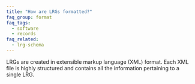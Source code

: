 ```yaml
---
title: "How are LRGs formatted?"
faq_group: format
faq_tags:
  - software
  - records
faq_related:
  - lrg-schema
---
```


LRGs are created in extensible markup language (XML) format. Each XML file is highly structured and contains all the information pertaining to a single LRG.
